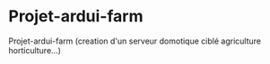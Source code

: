 # Projet-ardui-farm
Projet-ardui-farm (creation d'un serveur domotique ciblé agriculture horticulture...)
